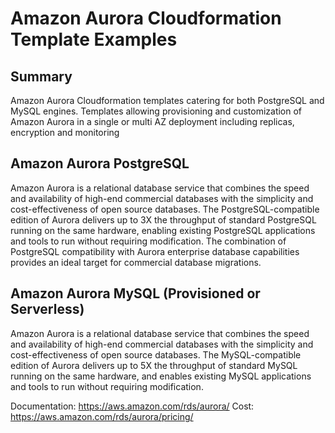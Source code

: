 # Amazon Aurora Cloudformation Template Examples

## Summary
Amazon Aurora Cloudformation templates catering for both PostgreSQL and MySQL engines.
Templates allowing provisioning and customization of Amazon Aurora in a single or multi AZ deployment including replicas, encryption and monitoring

## Amazon Aurora PostgreSQL
Amazon Aurora is a relational database service that combines the speed and availability of high-end commercial databases with the simplicity and cost-effectiveness of open source databases. The PostgreSQL-compatible edition of Aurora delivers up to 3X the throughput of standard PostgreSQL running on the same hardware, enabling existing PostgreSQL applications and tools to run without requiring modification. The combination of PostgreSQL compatibility with Aurora enterprise database capabilities provides an ideal target for commercial database migrations.

## Amazon Aurora MySQL (Provisioned or Serverless)
Amazon Aurora is a relational database service that combines the speed and availability of high-end commercial databases with the simplicity and cost-effectiveness of open source databases. The MySQL-compatible edition of Aurora delivers up to 5X the throughput of standard MySQL running on the same hardware, and enables existing MySQL applications and tools to run without requiring modification.

Documentation: https://aws.amazon.com/rds/aurora/
Cost: https://aws.amazon.com/rds/aurora/pricing/
